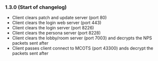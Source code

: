 
### 1.3.0 (Start of changelog)

* Client clears patch and update server (port 80)
* Client clears the login web server (port 443)
* Client clears the login server (port 8226)
* Client clears the persona server (port 8228)
* Client clears the lobby/room server (port 7003) and decrypts the NPS packets sent after
* Client passes client connect to MCOTS (port 43300) ands decrypt the packets sent after